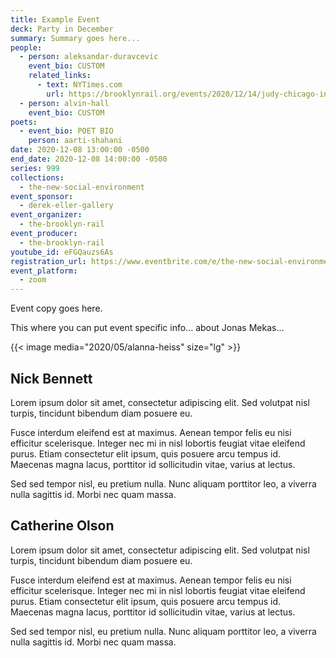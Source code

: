 ```yaml
---
title: Example Event
deck: Party in December
summary: Summary goes here...
people:
  - person: aleksandar-duravcevic
    event_bio: CUSTOM
    related_links:
      - text: NYTimes.com
        url: https://brooklynrail.org/events/2020/12/14/judy-chicago-in-conversation-with-maura-reilly/
  - person: alvin-hall
    event_bio: CUSTOM
poets:
  - event_bio: POET BIO
    person: aarti-shahani
date: 2020-12-08 13:00:00 -0500
end_date: 2020-12-08 14:00:00 -0500
series: 999
collections:
  - the-new-social-environment
event_sponsor:
  - derek-eller-gallery
event_organizer:
  - the-brooklyn-rail
event_producer:
  - the-brooklyn-rail
youtube_id: eFGQauzs6As
registration_url: https://www.eventbrite.com/e/the-new-social-environment-73-michael-armitage-tickets-110286062582
event_platform:
  - zoom
---
```

Event copy goes here.

This where you can put event specific info... about Jonas Mekas...

{{< image media="2020/05/alanna-heiss" size="lg" >}}





## Nick Bennett

Lorem ipsum dolor sit amet, consectetur adipiscing elit. Sed volutpat nisl turpis, tincidunt bibendum diam posuere eu. 

Fusce interdum eleifend est at maximus. Aenean tempor felis eu nisi efficitur scelerisque. Integer nec mi in nisl lobortis feugiat vitae eleifend purus. Etiam consectetur elit ipsum, quis posuere arcu tempus id. Maecenas magna lacus, porttitor id sollicitudin vitae, varius at lectus. 

Sed sed tempor nisl, eu pretium nulla. Nunc aliquam porttitor leo, a viverra nulla sagittis id. Morbi nec quam massa. 



## Catherine Olson

Lorem ipsum dolor sit amet, consectetur adipiscing elit. Sed volutpat nisl turpis, tincidunt bibendum diam posuere eu. 

Fusce interdum eleifend est at maximus. Aenean tempor felis eu nisi efficitur scelerisque. Integer nec mi in nisl lobortis feugiat vitae eleifend purus. Etiam consectetur elit ipsum, quis posuere arcu tempus id. Maecenas magna lacus, porttitor id sollicitudin vitae, varius at lectus. 

Sed sed tempor nisl, eu pretium nulla. Nunc aliquam porttitor leo, a viverra nulla sagittis id. Morbi nec quam massa.